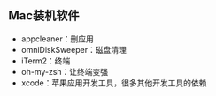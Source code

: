 ## Mac装机软件
- appcleaner：删应用
- omniDiskSweeper：磁盘清理
- iTerm2：终端
- oh-my-zsh：让终端变强
- xcode：苹果应用开发工具，很多其他开发工具的依赖
